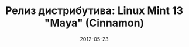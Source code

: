 ---
layout: post
title: "Релиз дистрибутива: Linux Mint 13 \"Maya\" (Cinnamon)"
date: 2012-05-23   
---